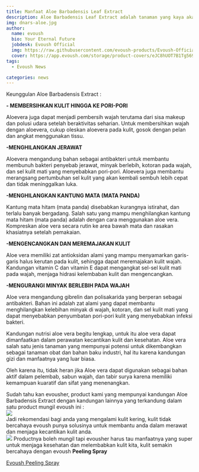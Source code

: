 ```yaml
---
title: Manfaat Aloe Barbadensis Leaf Extract
description: Aloe Barbadensis Leaf Extract adalah tanaman yang kaya akan protein, kalsium, vitamin A, C, dan E untuk menghilangkan jerawat, melembabkan kulit, dan meremajakan kulit. Berfungsi sebagai antibakteri dan antiinflamasi.
img: dnars-aloe.jpg
author:
  name: evoush
  bio: Your Eternal Future
  jobdesk: Evoush Official
  img: https://raw.githubusercontent.com/evoush-products/Evoush-Official-Website/master/static/icon_128.png
  cover: https://app.evoush.com/storage/product-covers/eJC8hUOT7B1Tg56943hWhsI9KMH8k7CdRe2OFDbo.jpg
tags:
  - Evoush News

categories: news
---  
```


Keunggulan Aloe Barbadensis Extract :

**- MEMBERSIHKAN KULIT HINGGA KE PORI-PORI**

Aloevera juga dapat menjadi pembersih wajah terutama dari sisa makeup dan polusi udara setelah beraktivitas seharian. Untuk membersihkan wajah dengan aloevera, cukup oleskan aloevera pada kulit, gosok dengan pelan dan angkat menggunakan tissu.


**-MENGHILANGKAN JERAWAT**

Aloevera mengandung bahan sebagai antibakteri untuk membantu membunuh bakteri penyebab jerawat, minyak berlebih, kotoran pada wajah, dan sel kulit mati yang menyebabkan pori-pori. Aloevera juga membantu merangsang pertumbuhan sel kulit yang akan kembali sembuh lebih cepat dan tidak meninggalkan luka.


**-MENGHILANGKAN KANTUNG MATA (MATA PANDA)**

Kantung mata hitam (mata panda) disebabkan kurangnya istirahat, dan terlalu banyak bergadang. Salah satu yang mampu menghilangkan kantung mata hitam (mata panda) adalah dengan cara menggunakan aloe vera. Kompreskan aloe vera secara rutin ke area bawah mata dan rasakan khasiatnya setelah pemakaian.


**-MENGENCANGKAN DAN MEREMAJAKAN KULIT**

Aloe vera memiliki zat antioksidan alami yang mampu menyamarkan garis-garis halus kerutan pada kulit, sehingga dapat meremajakan kulit wajah. Kandungan vitamin C dan vitamin E dapat mengangkat sel-sel kulit mati pada wajah, menjaga hidrasi kelembaban kulit dan mengencangkan.


**-MENGURANGI MINYAK BERLEBIH PADA WAJAH**

Aloe vera mengandung gibrelin dan polisakarida yang berperan sebagai antibakteri. Bahan ini adalah zat alami yang dapat membantu menghilangkan kelebihan minyak di wajah, kotoran, dan sel kulit mati yang dapat menyebabkan penyumbatan pori-pori kulit yang menyebabkan infeksi bakteri.

Kandungan nutrisi aloe vera begitu lengkap, untuk itu aloe vera dapat dimanfaatkan dalam perawatan kecantikan kulit dan kesehatan. Aloe vera salah satu jenis tanaman yang mempunyai potensi untuk dikembangkan sebagai tanaman obat dan bahan baku industri, hal itu karena kandungan gizi dan manfaatnya yang luar biasa.

Oleh karena itu, tidak heran jika Aloe vera dapat digunakan sebagai bahan aktif dalam pelembab, sabun wajah, dan tabir surya karena memiliki kemampuan kuaratif dan sifat yang menenangkan.  

Sudah tahu kan evousher, product kami yang mempunyai kandungan Aloe Barbadensis Extract dengan kandungan lainnya yang terkandung dalam satu product mungil evoush ini :  
<img src="https://cdn.chec.io/merchants/27164/assets/53f2SjmlMXoU6i51%7C9.jpg" class="img-fluid">  
Jadi rekomendasi bagi anda yang mengalami kulit kering, kulit tidak bercahaya evoush punya solusinya untuk membantu anda dalam merawat dan menjaga kecantikan kulit anda.  
<img src="https://cdn.chec.io/merchants/27164/assets/I0HnAV82vgfxOhiy%7Cpeeling%20spray1A.jpg" class="img-fluid">
Productnya boleh mungil tapi evousher harus tau manfaatnya yang super untuk menjaga kesehatan dan melembabkan kulit kita, kulit semakin bercahaya dengan evoush **Peeling Spray**  

<a href="https://evoush.com/product/evoush-peeling-spray" class="btn btn-block btn-primary">Evoush Peeling Spray</a>